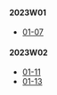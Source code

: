 #### 2023W01
- [01-07](../2023W01/01-07/Lang/README.md)
#### 2023W02
- [01-11](../2023W02/01-11/Lang/README.md)
- [01-13](../2023W02/01-13/Lang/README.md)